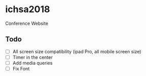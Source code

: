 # ichsa2018
Conference Website

## Todo

- [ ] All screen size compatibility (ipad Pro, all mobile screen size)
- [ ] Timer in the center
- [ ] Add media queries
- [ ] Fix Font
